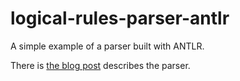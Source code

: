 logical-rules-parser-antlr
==========================

A simple example of a parser built with ANTLR.

There is [the blog post](http://ivanyu.me/blog/2014/09/13/creating-a-simple-parser-with-antlr/) describes the parser.

